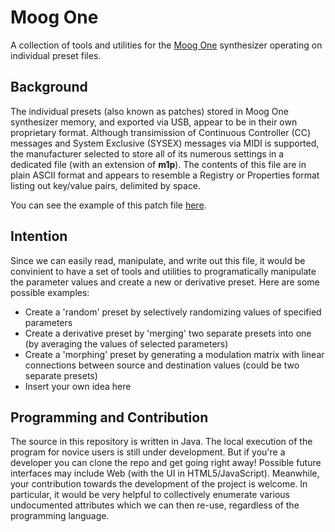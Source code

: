 # Moog One
A collection of tools and utilities for the [Moog One](https://www.moogmusic.com/products/moog-one) synthesizer operating on individual preset files.

## Background 
The individual presets (also known as patches) stored in Moog One synthesizer memory, and exported via USB, appear to be in their own proprietary format. Although transimission of Continuous Controller (CC) messages and System Exclusive (SYSEX) messages via MIDI is supported, the manufacturer selected to store all of its numerous settings in a dedicated file (with an extension of **m1p**). The contents of this file are in plain ASCII format and appears to resemble a Registry or Properties format listing out key/value pairs, delimited by space. 

You can see the example of this patch file [here](MoogOne/src/presets/WHERE%20IS%20THE%20BASS%20-LAZ.m1p).

## Intention
Since we can easily read, manipulate, and write out this file, it would be convinient to have a set of tools and utilities to programatically manipulate the parameter values and create a new or derivative preset. Here are some possible examples:

* Create a 'random' preset by selectively randomizing values of specified parameters
* Create a derivative preset by 'merging' two separate presets into one (by averaging the values of selected parameters)
* Create a 'morphing' preset by generating a modulation matrix with linear connections between source and destination values (could be two separate presets)
* Insert your own idea here

## Programming and Contribution 
The source in this repository is written in Java. The local execution of the program for novice users is still under development. But if you're a developer you can clone the repo and get going right away! Possible future interfaces may include Web (with the UI in HTML5/JavaScript). Meanwhile, your contribution towards the development of the project is welcome. In particular, it would be very helpful to collectively enumerate various undocumented attributes which we can then re-use, regardless of the programming language.
